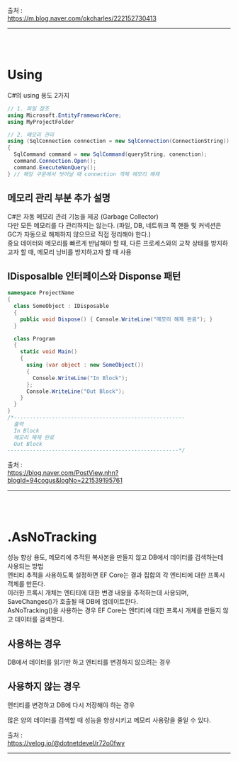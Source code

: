 

출처 : <br/>
https://m.blog.naver.com/okcharles/222152730413 <br/>
<hr/><br/><br/>

# Using
C#의 using 용도 2가지 <br/>
```c#
// 1. 파일 참조
using Microsoft.EntityFrameworkCore;
using MyProjectFolder

// 2. 메모리 관리
using (SqlConnection connection = new SqlConnection(ConnectionString))
{
  SqlCommand command = new SqlCommand(queryString, conenction);
  command.Connection.Open();
  command.ExecuteNonQuery();
} // 해당 구문에서 벗어날 때 connection 객체 메모리 해제
```
## 메모리 관리 부분 추가 설명
C#은 자동 메모리 관리 기능을 제공 (Garbage Collector) <br/>
다만 모든 메모리를 다 관리하지는 않는다. (파일, DB, 네트워크 쪽 핸들 및 커넥션은 GC가 자동으로 해제하지 않으므로 직접 정리해야 한다.) <br/>
중요 데이터와 메모리를 빠르게 반납해야 할 때, 다른 프로세스와의 교착 상태를 방지하고자 할 때, 메모리 낭비를 방지하고자 할 때 사용 <br/>
## IDisposalble 인터페이스와 Disponse 패턴
```c#
namespace ProjectName
{
  class SomeObject : IDisposable
  {
    public void Dispose() { Console.WriteLine("메모리 해제 완료"); }
  }

  class Program
  {
    static void Main()
    {
      using (var object : new SomeObject())
      {
        Console.WriteLine("In Block");
      };
      Console.WriteLine("Out Block");
    }
  }
}
/*------------------------------------------------------
  출력
  In Block
  메모리 해제 완료
  Out Block
------------------------------------------------------*/
```

출처 : <br/>
https://blog.naver.com/PostView.nhn?blogId=94cogus&logNo=221539195761 <br/>
<hr/><br/><br/>

# .AsNoTracking
성능 향상 용도, 메모리에 추적된 복사본을 만들지 않고 DB에서 데이터를 검색하는데 사용되는 방법 <br/>
엔티티 추적을 사용하도록 설정하면 EF Core는 결과 집합의 각 엔티티에 대한 프록시 객체를 만든다. <br/>
이러한 프록시 개체는 엔티티에 대한 변경 내용을 추적하는데 사용되며, SaveChanges()가 호출될 때 DB에 업데이트한다. <br/>
AsNoTracking()을 사용하는 경우 EF Core는 엔티티에 대한 프록시 개체를 만들지 않고 데이터를 검색한다. <br/>

## 사용하는 경우
DB에서 데이터를 읽기만 하고 엔티티를 변경하지 않으려는 경우 <br/>

## 사용하지 않는 경우
엔티티를 변경하고 DB에 다시 저장해야 하는 경우 <br/>

많은 양의 데이터를 검색할 때 성능을 향상시키고 메모리 사용량을 줄일 수 있다. <br/>


출처 : <br/>
https://velog.io/@dotnetdevel/r72o0fwy <br/>
<hr/><br/><br/>
